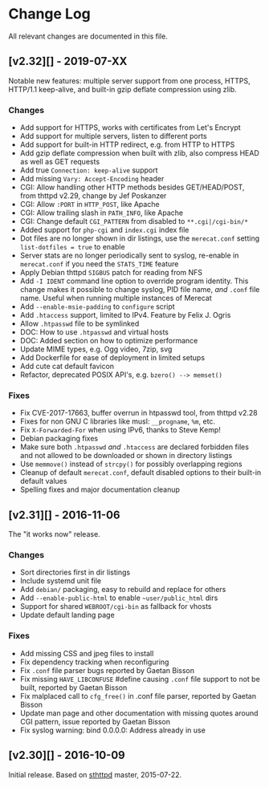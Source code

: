 Change Log
==========

All relevant changes are documented in this file.


[v2.32][] - 2019-07-XX
----------------------

Notable new features: multiple server support from one process, HTTPS,
HTTP/1.1 keep-alive, and built-in gzip deflate compression using zlib.

### Changes
- Add support for HTTPS, works with certificates from Let's Encrypt
- Add support for multiple servers, listen to different ports
- Add support for built-in HTTP redirect, e.g. from HTTP to HTTPS
- Add gzip deflate compression when built with zlib, also compress
  HEAD as well as GET requests
- Add true `Connection: keep-alive` support
- Add missing `Vary: Accept-Encoding` header
- CGI: Allow handling other HTTP methods besides GET/HEAD/POST, from
  thttpd v2.29, change by Jef Poskanzer
- CGI: Allow `:PORT` in `HTTP_POST`, like Apache
- CGI: Allow trailing slash in `PATH_INFO`, like Apache
- CGI: Change default `CGI_PATTERN` from disabled to `**.cgi|/cgi-bin/*`
- Added support for `php-cgi` and `index.cgi` index file
- Dot files are no longer shown in dir listings, use the `merecat.conf`
  setting `list-dotfiles = true` to enable
- Server stats are no longer periodically sent to syslog, re-enable in
  `merecat.conf` if you need the `STATS_TIME` feature
- Apply Debian thttpd `SIGBUS` patch for reading from NFS
- Add `-I IDENT` command line option to override program identity.
  This change makes it possible to change syslog, PID file name, *and*
  `.conf` file name.  Useful when running multiple instances of Merecat
- Add `--enable-msie-padding` to `configure` script
- Add `.htaccess` support, limited to IPv4.  Feature by Felix J. Ogris
- Allow `.htpasswd` file to be symlinked
- DOC: How to use `.htpasswd` and virtual hosts
- DOC: Added section on how to optimize performance
- Update MIME types, e.g. Ogg video, 7zip, svg
- Add Dockerfile for ease of deployment in limited setups
- Add cute cat default favicon
- Refactor, deprecated POSIX API's, e.g. `bzero() --> memset()`

### Fixes
- Fix CVE-2017-17663, buffer overrun in htpasswd tool, from thttpd v2.28
- Fixes for non GNU C libraries like musl: `__progname`, `%m`, etc.
- Fix `X-Forwarded-For` when using IPv6, thanks to Steve Kemp!
- Debian packaging fixes
- Make sure both `.htpasswd` *and* `.htaccess` are declared forbidden
  files and not allowed to be downloaded or shown in directory listings
- Use `memmove()` instead of `strcpy()` for possibly overlapping regions
- Cleanup of default `merecat.conf`, default disabled options to their
  built-in default values
- Spelling fixes and major documentation cleanup


[v2.31][] - 2016-11-06
----------------------

The "it works now" release.

### Changes
- Sort directories first in dir listings
- Include systemd unit file
- Add `debian/` packaging, easy to rebuild and replace for others
- Add `--enable-public-html` to enable `~user/public_html` dirs
- Support for shared `WEBROOT/cgi-bin` as fallback for vhosts
- Update default landing page

### Fixes
- Add missing CSS and jpeg files to install
- Fix dependency tracking when reconfiguring
- Fix `.conf` file parser bugs reported by Gaetan Bisson
- Fix missing `HAVE_LIBCONFUSE` #define causing `.conf` file support to
  not be built, reported by Gaetan Bisson
- Fix malplaced call to `cfg_free()` in .conf file parser, reported by
  Gaetan Bisson
- Update man page and other documentation with missing quotes around CGI
  pattern, issue reported by Gaetan Bisson
- Fix syslog warning: bind 0.0.0.0: Address already in use


[v2.30][] - 2016-10-09
----------------------

Initial release.  Based on [sthttpd][] master, 2015-07-22.

[sthttpd]: https://github.com/blueness/sthttpd/
